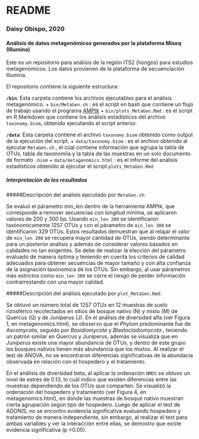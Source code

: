 # README
### Daisy Obispo, 2020
#### Análisis de datos metagenómicos generados por la plataforma Miseq (Illumina)

Este es un repositorio para análisis de la región ITS2 (hongos) para estudios metagenómicos. Los datos provienen de la plataforma de secuenciación Illumina. 

El repositorio contiene la siguiente estructura:

**`/bin`**: Esta carpeta contiene los archivos ejecutables para el análisis metagenómico. 
	+ `bin/MetaGen.sh` : es el script en bash que contiene un flujo de trabajo usando el programa [AMPtk](https://amptk.readthedocs.io/en/latest/pre-processing.html?highlight=padding)
	+ `bin/plots_MetaGen.Rmd` : es el script en R Markdown que contiene los análisis estadísticos del archivo `taxonomy.biom`, obtenido ejecutando el script anterior. 

**`/data`**: Esta carpeta contiene el archivo `taxonomy.biom` obtenido como output de la ejecución del script.
	+ `data/taxonomy.biom` : es el archivo obtenido al ejecutar `MetaGen.sh` , el cúal contiene información que agrupa la tabla de OTUs, tabla de taxonomiía y la tabla de las muestras en un solo documento de formato `.biom`
	+ `data/metagenomics.html` : es el informe del análisis estadísticos obtenido al ejecutar el script `plots_MetaGen.Rmd` 

##### Interpretación de los resultados

#####Descripción del análisis ejecutado por `MetaGen.sh`:

Se evaluó el párametro min_len dentro de la herramienta AMPtk, que corresponde a remover secuencias con longitud mínima, se aplicaron valores de 200 y 300 bp. Usando `min_len 200` se identificaron taxónomicamente 1257 OTUs y con el párametro de `min_len 300` se identificaron 329 OTUs.
Estos resultados demuestran que al relajar el valor de `min_len 200` se recupera mayor cantidad de OTUs, siendo determinante para un posterior análisis y además de considerar valores basados en calidades no tan exigentes. Se debe de realizar la elección del párametro evaluado de manera óptima y teniendo en cuenta los criterios de calidad adecuados para obtener secuencias de mayor tamaño y con alta confianza de la asignación taxónomica de los OTUs. Sin embargo, al usar párametros más estrictos como `min_len 300` se corre el riesgo de perder información contrarrestando con una mayor calidad. 

#####Descripción del análisis ejecutado por `plot_MetaGen.Rmd`:

Se obtuvó un número total de 1257 OTUs en 12 muestras de suelo rizosférico recolectados en sitios de bosque nativo (N) y mixto (M) de Quercus (Q) y de Juniperus (J). En el análisis de diversidad alfa (ver Figura 1, en metagenomics.html), se obsservo que el *Phylum* predominante fue de *Ascomycota*, seguido por *Basidiomycota* y *Blastocladiomycota* , teniendo un patrón similar en Quercus y Juniperus, además se visualiza que en *Juniperus* existe una mayor abundancia de OTUs, y dentro de este grupo los bosques nativos tienen más abundancia que los mixtos. Al realizar el test de ANOVA, no se encontraron diferencias significativas de la abundacia observada en relación con el hospedero y el tratamiento.

En el análisis de diversidad beta, al aplicar la ordenación `NMDS` se obtuvo un nivel de estrés de 0.13, lo cuál indico que existen diferencias entre las muestras dependiendo de los OTUs que comparten. Se visualizó la ordenación del hospedero y tratamiento (ver Figura 4, en metagenomics.html), en donde las muestras de bosque nativo muestran cierta agrupación según tipo de hospedero. Luego de aplicar el test de ADONIS, no se encontro evidencia significativa evaluando hospedero y tratamiento de manera independiente, sin embargo, al realizar el test para ambas variables y ver la interacción entre ellas, se demostro que existe evidencia significativa (p <0.05).
